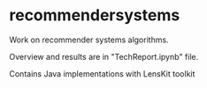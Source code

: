 # recommendersystems
Work on recommender systems algorithms.

Overview and results are in "TechReport.ipynb" file.

Contains Java implementations with LensKit toolkit

